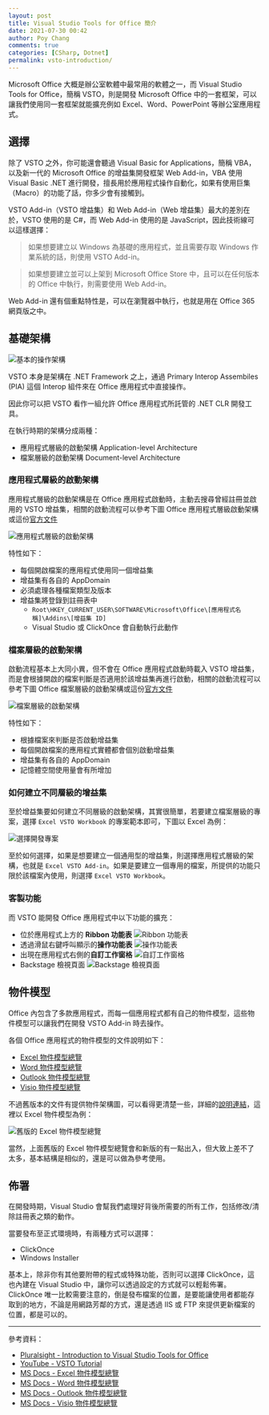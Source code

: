 ```yaml
---
layout: post
title: Visual Studio Tools for Office 簡介
date: 2021-07-30 00:42
author: Poy Chang
comments: true
categories: [CSharp, Dotnet]
permalink: vsto-introduction/
---
```


Microsoft Office 大概是辦公室軟體中最常用的軟體之一，而 Visual Studio Tools for Office，簡稱 VSTO，則是開發 Microsoft Office 中的一套框架，可以讓我們使用同一套框架就能擴充例如 Excel、Word、PowerPoint 等辦公室應用程式。

## 選擇

除了 VSTO 之外，你可能還會聽過 Visual Basic for Applications，簡稱 VBA，以及新一代的 Microsoft Office 的增益集開發框架 Web Add-in，VBA 使用 Visual Basic .NET 進行開發，擅長用於應用程式操作自動化，如果有使用巨集（Macro）的功能了話，你多少會有接觸到。

VSTO Add-in（VSTO 增益集）和 Web Add-in（Web 增益集）最大的差別在於，VSTO 使用的是 C#，而 Web Add-in 使用的是 JavaScript，因此技術線可以這樣選擇：

>如果想要建立以 Windows 為基礎的應用程式，並且需要存取 Windows 作業系統的話，則使用 VSTO Add-in。

>如果想要建立並可以上架到 Microsoft Office Store 中，且可以在任何版本的 Office 中執行，則需要使用 Web Add-in。

Web Add-in 還有個重點特性是，可以在瀏覽器中執行，也就是用在 Office 365 網頁版之中。

## 基礎架構

![基本的操作架構](https://i.imgur.com/Ak2rgwM.png)

VSTO 本身是架構在 .NET Framework 之上，通過 Primary Interop Assembiles (PIA) 這個 Interop 組件來在 Office 應用程式中直接操作。

因此你可以把 VSTO 看作一組允許 Office 應用程式所託管的 .NET CLR 開發工具。

在執行時期的架構分成兩種：

- 應用程式層級的啟動架構 Application-level Architecture
- 檔案層級的啟動架構 Document-level Architecture

### 應用程式層級的啟動架構

應用程式層級的啟動架構是在 Office 應用程式啟動時，主動去搜尋曾經註冊並啟用的 VSTO 增益集，相關的啟動流程可以參考下圖 Office 應用程式層級啟動架構或這份[官方文件](https://docs.microsoft.com/zh-tw/visualstudio/vsto/architecture-of-vsto-add-ins?WT.mc_id=DT-MVP-5003022)

![應用程式層級的啟動架構](https://i.imgur.com/zEhtsEX.png)

特性如下：

- 每個開啟檔案的應用程式使用同一個增益集
- 增益集有各自的 AppDomain
- 必須處理各種檔案類型及版本
- 增益集將登錄到註冊表中
  - `Root\HKEY_CURRENT_USER\SOFTWARE\Microsoft\Office\[應用程式名稱]\Addins\[增益集 ID]`
  - Visual Studio 或 ClickOnce 會自動執行此動作

### 檔案層級的啟動架構

啟動流程基本上大同小異，但不會在 Office 應用程式啟動時載入 VSTO 增益集，而是會根據開啟的檔案判斷是否適用於該增益集再進行啟動，相關的啟動流程可以參考下圖 Office 檔案層級的啟動架構或這份[官方文件](https://docs.microsoft.com/zh-tw/visualstudio/vsto/architecture-of-document-level-customizations?view=vs-2019?WT.mc_id=DT-MVP-5003022)

![檔案層級的啟動架構](https://i.imgur.com/TEDfbll.png)

特性如下：

- 根據檔案來判斷是否啟動增益集
- 每個開啟檔案的應用程式實體都會個別啟動增益集
- 增益集有各自的 AppDomain
- 記憶體空間使用量會有所增加

### 如何建立不同層級的增益集

至於增益集要如何建立不同層級的啟動架構，其實很簡單，若要建立檔案層級的專案，選擇 `Excel VSTO Workbook` 的專案範本即可，下圖以 Excel 為例：

![選擇開發專案](https://i.imgur.com/CQHRv8d.png)

至於如何選擇，如果是想要建立一個通用型的增益集，則選擇應用程式層級的架構，也就是 `Excel VSTO Add-in`。如果是要建立一個專用的檔案，所提供的功能只限於該檔案內使用，則選擇 `Excel VSTO Workbook`。

### 客製功能

而 VSTO 能開發 Office 應用程式中以下功能的擴充：

- 位於應用程式上方的 **Ribbon 功能表**
    ![Ribbon 功能表](https://i.imgur.com/Kqx3YxD.png)
- 透過滑鼠右鍵呼叫顯示的**操作功能表**
    ![操作功能表](https://i.imgur.com/qYIgYZZ.png)
- 出現在應用程式右側的**自訂工作窗格**
    ![自訂工作窗格](https://i.imgur.com/LLZMn9E.png)
- Backstage 檢視頁面
    ![Backstage 檢視頁面](https://i.imgur.com/5jZwrnZ.png)

## 物件模型

Office 內包含了多款應用程式，而每一個應用程式都有自己的物件模型，這些物件模型可以讓我們在開發 VSTO Add-in 時去操作。

各個 Office 應用程式的物件模型的文件說明如下：

- [Excel 物件模型總覽](https://docs.microsoft.com/zh-tw/visualstudio/vsto/excel-object-model-overview?WT.mc_id=DT-MVP-5003022)
- [Word 物件模型總覽](https://docs.microsoft.com/zh-tw/visualstudio/vsto/word-object-model-overview?WT.mc_id=DT-MVP-5003022)
- [Outlook 物件模型總覽](https://docs.microsoft.com/zh-tw/visualstudio/vsto/outlook-object-model-overview?WT.mc_id=DT-MVP-5003022)
- [Visio 物件模型總覽](https://docs.microsoft.com/zh-tw/visualstudio/vsto/visio-object-model-overview?WT.mc_id=DT-MVP-5003022)

不過舊版本的文件有提供物件架構圖，可以看得更清楚一些，詳細的[說明連結](https://docs.microsoft.com/en-us/previous-versions/office/developer/office-xp/aa141044(v=office.10))，這裡以 Excel 物件模型為例：

![舊版的 Excel 物件模型總覽](https://i.imgur.com/trAG2D8.png)

當然，上面舊版的 Excel 物件模型總覽會和新版的有一點出入，但大致上差不了太多，基本結構是相似的，還是可以做為參考使用。

## 佈署

在開發時期，Visual Studio 會幫我們處理好背後所需要的所有工作，包括修改/清除註冊表之類的動作。

當要發布至正式環境時，有兩種方式可以選擇：

- ClickOnce
- Windows Installer

基本上，除非你有其他要附帶的程式或特殊功能，否則可以選擇 ClickOnce，這也內建在 Visual Studio 中，讓你可以透過設定的方式就可以輕鬆佈署。ClickOnce 唯一比較需要注意的，倒是發布檔案的位置，是要能讓使用者都能存取到的地方，不論是用網路芳鄰的方式，還是透過 IIS 或 FTP 來提供更新檔案的位置，都是可以的。

----------

參考資料：

* [Pluralsight - Introduction to Visual Studio Tools for Office](https://app.pluralsight.com/library/courses/vsto/table-of-contents)
* [YouTube - VSTO Tutorial](https://www.youtube.com/playlist?list=PL1Ni1fuY_1u8LDEnZVs9PjxVIxp29lKpL)
* [MS Docs - Excel 物件模型總覽](https://docs.microsoft.com/zh-tw/visualstudio/vsto/excel-object-model-overview?WT.mc_id=DT-MVP-5003022)
* [MS Docs - Word 物件模型總覽](https://docs.microsoft.com/zh-tw/visualstudio/vsto/word-object-model-overview?WT.mc_id=DT-MVP-5003022)
* [MS Docs - Outlook 物件模型總覽](https://docs.microsoft.com/zh-tw/visualstudio/vsto/outlook-object-model-overview?WT.mc_id=DT-MVP-5003022)
* [MS Docs - Visio 物件模型總覽](https://docs.microsoft.com/zh-tw/visualstudio/vsto/visio-object-model-overview?WT.mc_id=DT-MVP-5003022)
